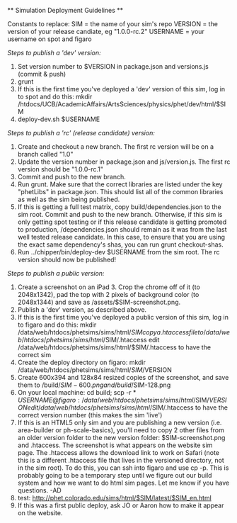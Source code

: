 
** Simulation Deployment Guidelines **

Constants to replace:
SIM = the name of your sim's repo
VERSION = the version of your release candiate, eg "1.0.0-rc.2"
USERNAME = your username on spot and figaro

*Steps to publish a 'dev' version:*

1. Set version number to $VERSION in package.json and versions.js (commit & push)
2. grunt
3. If this is the first time you've deployed a 'dev' version of this sim, log in to spot and do this:
mkdir /htdocs/UCB/AcademicAffairs/ArtsSciences/physics/phet/dev/html/$SIM
4. deploy-dev.sh $USERNAME

*Steps to publish a 'rc' (release candidate) version:*

1. Create and checkout a new branch. The first rc version will be on a branch called "1.0"
2. Update the version number in package.json and js/version.js. The first rc version should be "1.0.0-rc.1"
3. Commit and push to the new branch.
4. Run grunt. Make sure that the correct libraries are listed under the key "phetLibs" in package.json. This should list
   all of the common libraries as well as the sim being published.
5. If this is getting a full test matrix, copy build/dependencies.json to the sim root. Commit and push to the new branch.
   Otherwise, if this sim is only getting spot testing or if this release candidate is getting promoted to production,
   /dependencies.json should remain as it was from the last well tested release candidate. In this case, to ensure that
   you are using the exact same dependency's shas, you can run grunt checkout-shas.
6. Run ../chipper/bin/deploy-dev $USERNAME from the sim root. The rc version should now be published!

*Steps to publish a public version:*

1. Create a screenshot on an iPad 3. Crop the chrome off of it (to 2048x1342), pad the top with 2 pixels of background
   color (to 2048x1344) and save as /assets/$SIM-screenshot.png.
1. Publish a 'dev' version, as described above.
2. If this is the first time you've deployed a public version of this sim, log in to figaro and do this:
mkdir /data/web/htdocs/phetsims/sims/html/$SIM
copy a .htaccess file to /data/web/htdocs/phetsims/sims/html/$SIM/.htaccess
edit /data/web/htdocs/phetsims/sims/html/$SIM/.htaccess to have the correct sim
3. Create the deploy directory on figaro:
mkdir /data/web/htdocs/phetsims/sims/html/$SIM/$VERSION
2. Create 600x394 and 128x84 resized copies of the screenshot, and save them to /build/$SIM-600.png and /build/$SIM-128.png
4. On your local machine:
cd build; scp -r * $USERNAME@figaro:/data/web/htdocs/phetsims/sims/html/$SIM/$VERSION
edit /data/web/htdocs/phetsims/sims/html/$SIM/.htaccess to have the correct version number (this makes the sim 'live')
5. If this is an HTML5 only sim and you are publishing a new version (i.e. area-builder or ph-scale-basics), you'll need
   to copy 2 other files from an older version folder to the new version folder: $SIM-screenshot.png and .htaccess.
   The screenshot is what appears on the website sim page. The .htaccess allows the download link to work on Safari
   (note this is a different .htaccess file that lives in the versioned directory, not in the sim root). To do this, you
   can ssh into figaro and use cp -p. This is probably going to be a temporary step until we figure out our build system
   and how we want to do html sim pages. Let me know if you have questions. -AD
6. test: http://phet.colorado.edu/sims/html/$SIM/latest/$SIM_en.html
7. If this was a first public deploy, ask JO or Aaron how to make it appear on the website.
